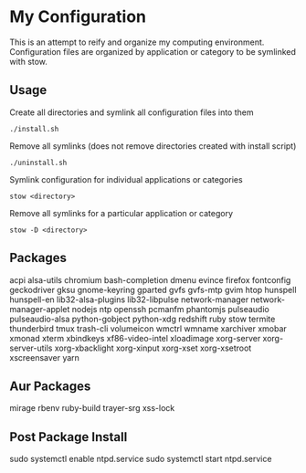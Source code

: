 # My Configuration
This is an attempt to reify and organize my computing environment.
Configuration files are organized by application or category to be symlinked with stow.

## Usage
Create all directories and symlink all configuration files into them

```
./install.sh
```

Remove all symlinks (does not remove directories created with install script)

```
./uninstall.sh
```

Symlink configuration for individual applications or categories

```
stow <directory>
```

Remove all symlinks for a particular application or category

```
stow -D <directory>
```

## Packages
acpi
alsa-utils
chromium
bash-completion
dmenu
evince
firefox
fontconfig
geckodriver
gksu
gnome-keyring
gparted
gvfs
gvfs-mtp
gvim
htop
hunspell
hunspell-en
lib32-alsa-plugins
lib32-libpulse
network-manager
network-manager-applet
nodejs
ntp
openssh
pcmanfm
phantomjs
pulseaudio
pulseaudio-alsa
python-gobject
python-xdg
redshift
ruby
stow
termite
thunderbird
tmux
trash-cli
volumeicon
wmctrl
wmname
xarchiver
xmobar
xmonad
xterm
xbindkeys
xf86-video-intel
xloadimage
xorg-server
xorg-server-utils
xorg-xbacklight
xorg-xinput
xorg-xset
xorg-xsetroot
xscreensaver
yarn

## Aur Packages
mirage
rbenv
ruby-build
trayer-srg
xss-lock

## Post Package Install
sudo systemctl enable ntpd.service
sudo systemctl start ntpd.service
